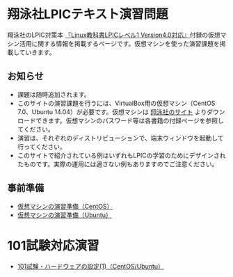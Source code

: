 # 翔泳社LPICテキスト演習問題
翔泳社のLPIC対策本 [『Linux教科書LPICレベル1 Version4.0対応』](http://www.seshop.com/product/detail/14703/)付録の仮想マシン活用に関する情報を掲載するページです。仮想マシンを使った演習課題を掲載していきます。

## お知らせ
* 課題は随時追加されます。
* このサイトの演習課題を行うには、VirtualBox用の仮想マシン（CentOS 7.0、Ubuntu 14.04）が必要です。仮想マシンは [翔泳社のサイト](http://www.shoeisha.co.jp/book/download/9784798141916/detail) よりダウンロードできます。仮想マシンのパスワード等は各書籍の付録ページを参照してください。
* 演習は、それぞれのディストリビューションで、端末ウィンドウを起動して行ってください。
* このサイトで紹介されている例はいずれもLPICの学習のためにデザインされたものです。実際の運用には適さない例もありますのでご注意ください。

## 事前準備
* [仮想マシンの演習準備（CentOS）](https://lpic.jp/lpicvm/101centos_pre.html)
* [仮想マシンの演習準備（Ubuntu）](https://lpic.jp/lpicvm/101ubuntu_pre.html)

# 101試験対応演習
* [101試験・ハードウェアの設定(1)（CentOS/Ubuntu）](101-01-01.md)